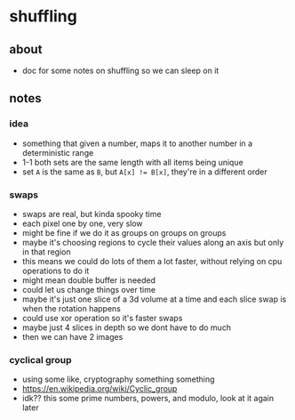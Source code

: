 # shuffling
## about
* doc for some notes on shuffling so we can sleep on it
## notes
### idea
* something that given a number, maps it to another number in a deterministic range
* 1-1 both sets are the same length with all items being unique
* set `A` is the same as `B`, but `A[x] != B[x]`, they're in a different order
### swaps
* swaps are real, but kinda spooky time
* each pixel one by one, very slow
* might be fine if we do it as groups on groups on groups
* maybe it's choosing regions to cycle their values along an axis but only in that region
* this means we could do lots of them a lot faster, without relying on cpu operations to do it
* might mean double buffer is needed
* could let us change things over time
* maybe it's just one slice of a 3d volume at a time and each slice swap is when the rotation happens
* could use xor operation so it's faster swaps
* maybe just 4 slices in depth so we dont have to do much
* then we can have 2 images 
### cyclical group
* using some like, cryptography something something
* https://en.wikipedia.org/wiki/Cyclic_group
* idk?? this some prime numbers, powers, and modulo, look at it again later